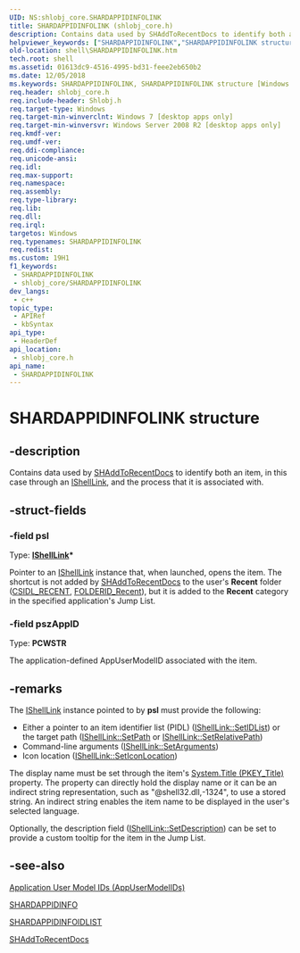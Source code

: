 ```yaml
---
UID: NS:shlobj_core.SHARDAPPIDINFOLINK
title: SHARDAPPIDINFOLINK (shlobj_core.h)
description: Contains data used by SHAddToRecentDocs to identify both an item, in this case through an IShellLink, and the process that it is associated with.
helpviewer_keywords: ["SHARDAPPIDINFOLINK","SHARDAPPIDINFOLINK structure [Windows Shell]","_shell_SHARDAPPIDINFOLINK","shell.SHARDAPPIDINFOLINK","shlobj_core/SHARDAPPIDINFOLINK"]
old-location: shell\SHARDAPPIDINFOLINK.htm
tech.root: shell
ms.assetid: 01613dc9-4516-4995-bd31-feee2eb650b2
ms.date: 12/05/2018
ms.keywords: SHARDAPPIDINFOLINK, SHARDAPPIDINFOLINK structure [Windows Shell], _shell_SHARDAPPIDINFOLINK, shell.SHARDAPPIDINFOLINK, shlobj_core/SHARDAPPIDINFOLINK
req.header: shlobj_core.h
req.include-header: Shlobj.h
req.target-type: Windows
req.target-min-winverclnt: Windows 7 [desktop apps only]
req.target-min-winversvr: Windows Server 2008 R2 [desktop apps only]
req.kmdf-ver: 
req.umdf-ver: 
req.ddi-compliance: 
req.unicode-ansi: 
req.idl: 
req.max-support: 
req.namespace: 
req.assembly: 
req.type-library: 
req.lib: 
req.dll: 
req.irql: 
targetos: Windows
req.typenames: SHARDAPPIDINFOLINK
req.redist: 
ms.custom: 19H1
f1_keywords:
 - SHARDAPPIDINFOLINK
 - shlobj_core/SHARDAPPIDINFOLINK
dev_langs:
 - c++
topic_type:
 - APIRef
 - kbSyntax
api_type:
 - HeaderDef
api_location:
 - shlobj_core.h
api_name:
 - SHARDAPPIDINFOLINK
---
```


# SHARDAPPIDINFOLINK structure


## -description

Contains data used by <a href="/windows/desktop/api/shlobj_core/nf-shlobj_core-shaddtorecentdocs">SHAddToRecentDocs</a> to identify both an item, in this case through an <a href="/windows/desktop/api/shobjidl_core/nn-shobjidl_core-ishelllinka">IShellLink</a>, and the process that it is associated with.

## -struct-fields

### -field psl

Type: <b><a href="/windows/desktop/api/shobjidl_core/nn-shobjidl_core-ishelllinka">IShellLink</a>*</b>

Pointer to an <a href="/windows/desktop/api/shobjidl_core/nn-shobjidl_core-ishelllinka">IShellLink</a> instance that, when launched, opens the item. The shortcut is not added by <a href="/windows/desktop/api/shlobj_core/nf-shlobj_core-shaddtorecentdocs">SHAddToRecentDocs</a> to the user's <b>Recent</b> folder (<a href="/windows/desktop/shell/csidl">CSIDL_RECENT</a>, <a href="/windows/desktop/shell/knownfolderid">FOLDERID_Recent</a>), but it is added to the <b>Recent</b> category in the specified application's Jump List.

### -field pszAppID

Type: <b>PCWSTR</b>

The application-defined AppUserModelID associated with the item.

## -remarks

The <a href="/windows/desktop/api/shobjidl_core/nn-shobjidl_core-ishelllinka">IShellLink</a> instance pointed to by <b>psl</b> must provide the following:

                

<ul>
<li>Either a pointer to an item identifier list (PIDL) (<a href="/windows/desktop/api/shobjidl_core/nf-shobjidl_core-ishelllinka-setidlist">IShellLink::SetIDList</a>) or the target path (<a href="/windows/desktop/api/shobjidl_core/nf-shobjidl_core-ishelllinka-setpath">IShellLink::SetPath</a> or <a href="/windows/desktop/api/shobjidl_core/nf-shobjidl_core-ishelllinka-setrelativepath">IShellLink::SetRelativePath</a>)</li>
<li>Command-line arguments (<a href="/windows/desktop/api/shobjidl_core/nf-shobjidl_core-ishelllinka-setarguments">IShellLink::SetArguments</a>)</li>
<li>Icon location  (<a href="/windows/desktop/api/shobjidl_core/nf-shobjidl_core-ishelllinka-seticonlocation">IShellLink::SetIconLocation</a>)</li>
</ul>
The display name must be set through the item's <a href="/windows/desktop/properties/props-system-title">System.Title (PKEY_Title)</a> property. The property can directly hold the display name or it can be an indirect string representation, such as "@shell32.dll,-1324", to use a stored string. An indirect string enables the item name to be displayed in the user's selected language.

Optionally, the description field (<a href="/windows/desktop/api/shobjidl_core/nf-shobjidl_core-ishelllinka-setdescription">IShellLink::SetDescription</a>) can be set to provide a custom tooltip for the item in the Jump List.

## -see-also

<a href="/windows/desktop/shell/appids">Application User Model IDs (AppUserModelIDs)</a>



<a href="/windows/desktop/api/shlobj_core/ns-shlobj_core-shardappidinfo">SHARDAPPIDINFO</a>



<a href="/windows/desktop/api/shlobj_core/ns-shlobj_core-shardappidinfoidlist">SHARDAPPIDINFOIDLIST</a>



<a href="/windows/desktop/api/shlobj_core/nf-shlobj_core-shaddtorecentdocs">SHAddToRecentDocs</a>